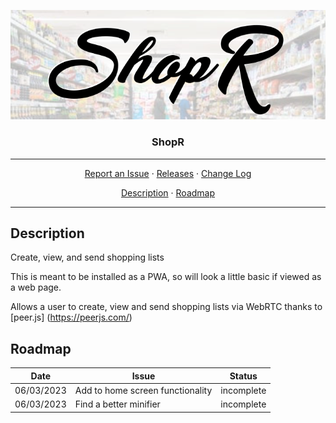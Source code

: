 <p align="center">
    <img src="res/ShopR.png" alt="ShopR">
</p>
<h3 align="center">ShopR</h3>
<hr>
<p align="center">
  <a href="../../issues">Report an Issue</a>
  ·
  <a href="../../releases">Releases</a>
  ·
  <a href="/CHANGELOG.md">Change Log</a>
</p>
<p align="center">
  <a href="#Description">Description</a>
  ·
  <a href="#Roadmap">Roadmap</a>
</p>
<hr>

## Description
Create, view, and send shopping lists  

This is meant to be installed as a PWA, so will look a little basic if viewed as a web page.  

Allows a user to create, view and send shopping lists via WebRTC thanks to [peer.js] (https://peerjs.com/)

## Roadmap
Date | Issue | Status |
:--: | ----- | ------ |
06/03/2023 | Add to home screen functionality | incomplete |
06/03/2023 | Find a better minifier | incomplete |